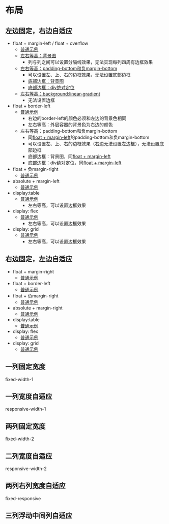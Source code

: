 # 布局
## 左边固定，右边自适应
* float + margin-left / float + overflow
  * [普通示例](./left-fixed-right-fluid-1-1.html)
  * [左右等高：背景图](./left-fixed-right-fluid-1-2.html)
    - 列与列之间可以设置分隔线效果，无法实现每列四周有边框效果
  * [左右等高：padding-bottom和负margin-bottom](./left-fixed-right-fluid-1-3.html)
    - 可以设置左、上、右的边框效果，无法设置底部边框
    - [底部边框：背景图](./left-fixed-right-fluid-1-4.html)
    - [底部边框：div绝对定位](./left-fixed-right-fluid-1-5.html)
  * [左右等高：background:linear-gradient](./left-fixed-right-fluid-1-6.html)
    - 无法设置边框
* float + border-left
  * [普通示例](./left-fixed-right-fluid-2-1.html)
    - 右边的border-left的颜色必须和左边的背景色相同
    - 左右等高：外层容器的背景色为右边的颜色
  * 左右等高：padding-bottom和负margin-bottom
    - 同[float + margin-left](./left-fixed-right-fluid-1-3.html)的padding-bottom和负margin-bottom
    - 可以设置左、上、右的边框效果（右边无法设置左边框），无法设置底部边框
    - 底部边框：背景图，同[float + margin-left](./left-fixed-right-fluid-1-4.html)
    - 底部边框：div绝对定位，同[float + margin-left](./left-fixed-right-fluid-1-5.html)
* float + 负margin-right
  * [普通示例](./left-fixed-right-fluid-3-1.html)
* absolute + margin-left
  * [普通示例](./left-fixed-right-fluid-4-1.html)
* display:table
  * [普通示例](./left-fixed-right-fluid-5-1.html)
    - 左右等高，可以设置边框效果
* display: flex
  * [普通示例](./left-fixed-right-fluid-6-1.html)
    - 左右等高，可以设置边框效果
* display: grid
  * [普通示例](./left-fixed-right-fluid-7-1.html)
    - 左右等高，可以设置边框效果

## 右边固定，左边自适应
* float + margin-right
  * [普通示例](./right-fixed-left-fluid-1-1.html)
* float + border-left
  * [普通示例](./right-fixed-left-fluid-2-1.html)
* float + 负margin-right
  * [普通示例](./right-fixed-left-fluid-3-1.html)
* absolute + margin-right
  * [普通示例](./right-fixed-left-fluid-4-1.html)
* display:table
  * [普通示例](./right-fixed-left-fluid-5-1.html)
* display: flex
  * [普通示例](./right-fixed-left-fluid-6-1.html)
* display: grid
  * [普通示例](./right-fixed-left-fluid-7-1.html)

## 一列固定宽度
fixed-width-1
## 一列宽度自适应
responsive-width-1
## 两列固定宽度
fixed-width-2
## 二列宽度自适应
responsive-width-2
## 两列右列宽度自适应
fixed-responsive
## 三列浮动中间列自适应
